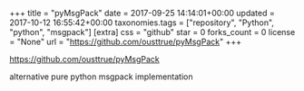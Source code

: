 +++
title = "pyMsgPack"
date = 2017-09-25 14:14:01+00:00
updated = 2017-10-12 16:55:42+00:00
taxonomies.tags = ["repository", "Python", "python", "msgpack"]
[extra]
css = "github"
star = 0
forks_count = 0
license = "None"
url = "https://github.com/ousttrue/pyMsgPack"
+++

<https://github.com/ousttrue/pyMsgPack>

alternative pure python msgpack implementation
